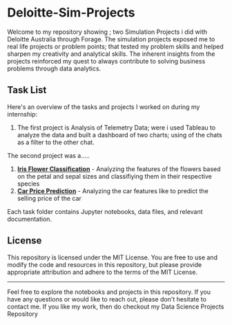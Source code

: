 # Deloitte-Sim-Projects
Welcome to my repository showing ; two Simulation Projects i did with Deloitte Australia through Forage. The simulation projects exposed me to real life projects or problem points; that tested my problem skills and helped sharpen my creativity and analytical skills. The inherent insights from the projects reinforced my quest to always contribute to solving business problems through data analytics. 

## Task List

Here's an overview of the tasks and projects I worked on during my internship:

1. The first project is Analysis of Telemetry Data; were i used Tableau to analyze the data and built a dashboard of two charts; using of the chats as a filter to the other chat.  

The second project was a.....







1. [**Iris Flower Classification**](https://github.com/SUKHMAN-SINGH-1612/OIBSIP/tree/main/Task%201%20-%20Iris%20Flower%20Classification) -  Analyzing the features of the flowers based on the petal and sepal sizes and classifiying them in their respective species
2. [**Car Price Prediction**](https://github.com/SUKHMAN-SINGH-1612/OIBSIP/tree/main/Task-2%20Car%20Price%20Prediction) -  Analyzing the car features like to predict the selling price of the car

Each task folder contains Jupyter notebooks, data files, and relevant documentation.

## License

This repository is licensed under the MIT License. You are free to use and modify the code and resources in this repository, but please provide appropriate attribution and adhere to the terms of the MIT License.

---

Feel free to explore the notebooks and projects in this repository. If you have any questions or would like to reach out, please don't hesitate to contact me. If you like my work, then do checkout my Data Science Projects Repository
